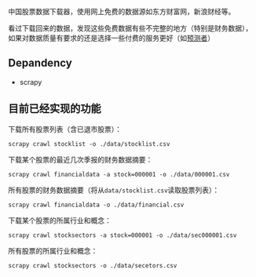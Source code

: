 中国股票数据下载器，使用网上免费的数据源如东方财富网，新浪财经等。

看过下载回来的数据，发现这些免费数据有些不完整的地方（特别是财务数据），如果对数据质量有要求的还是选择一些付费的服务更好（如[预测者](http://yucezhe.com/product?name=financial-data)）

## Depandency

* scrapy

## 目前已经实现的功能

下载所有股票列表（含已退市股票）：

```scrapy crawl stocklist -o ./data/stocklist.csv```

下载某个股票的最近几次季报的财务数据摘要：

```scrapy crawl financialdata -a stock=000001 -o ./data/000001.csv```

所有股票的财务数据摘要（将从```data/stocklist.csv```读取股票列表）：

```scrapy crawl financialdata -o ./data/financial.csv```

下载某个股票的所属行业和概念：

```scrapy crawl stocksectors -a stock=000001 -o ./data/sec000001.csv```

所有股票的所属行业和概念：

```scrapy crawl stocksectors -o ./data/secetors.csv```
